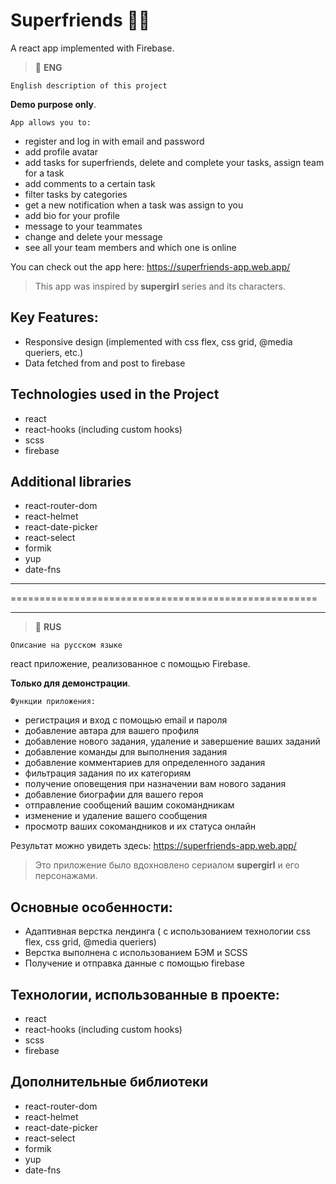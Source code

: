 # Superfriends 🦸‍♀️ 

A react app implemented with Firebase.

> :space_invader: **ENG**

``` English description of this project ```

**Demo purpose only**.

`App allows you to:`
- register and log in with email and password
- add profile avatar
- add tasks for superfriends, delete and complete your tasks, assign team for a task
- add comments to a certain task
- filter tasks by categories
- get a new notification when a task was assign to you
- add bio for your profile
- message to your teammates
- change and delete your message
- see all your team members and which one is online

You can check out the app here:
https://superfriends-app.web.app/

>  This app was inspired by **supergirl** series and its characters.

## Key Features:
- Responsive design (implemented with css flex, css grid, @media queriers, etc.)
- Data fetched from and post to firebase

## Technologies used in the Project
- react
- react-hooks (including custom hooks)
- scss
- firebase

## Additional  libraries
- react-router-dom
- react-helmet
- react-date-picker
- react-select
- formik
- yup
- date-fns


---

=====================================================

---


> :space_invader: **RUS**

``` Описание на русском языке ```

react приложение, реализованное с помощью Firebase.

**Только для демонстрации**.

`Функции приложения:`
- регистрация и вход с помощью email и пароля
- добавление автара для вашего профиля
- добавление нового задания, удаление и завершение ваших заданий
- добавление команды для выполнения задания
- добавление комментариев для определенного задания
- фильтрация задания по их категориям
- получение оповещения при назначении вам нового задания
- добавление биографии для вашего героя
- отправление сообщений вашим сокомандникам
- изменение и удаление вашего сообщения
- просмотр ваших сокомандников и их статуса онлайн

Результат можно увидеть здесь:
https://superfriends-app.web.app/

>  Это приложение было вдохновлено сериалом **supergirl** и его персонажами.


## Основные особенности:
- Адаптивная верстка лендинга ( с использованием технологии css flex, css grid, @media queriers)
- Верстка выполнена с использованием БЭМ и SCSS
- Получение и отправка данные с помощью firebase

## Технологии, использованные в проекте:
- react
- react-hooks (including custom hooks)
- scss
- firebase

## Дополнительные библиотеки
- react-router-dom
- react-helmet
- react-date-picker
- react-select
- formik
- yup
- date-fns
